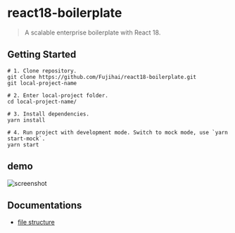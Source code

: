 # react18-boilerplate

> A scalable enterprise boilerplate with React 18.

## Getting Started

```
# 1. Clone repository.
git clone https://github.com/Fujihai/react18-boilerplate.git
git local-project-name

# 2. Enter local-project folder.
cd local-project-name/

# 3. Install dependencies.
yarn install

# 4. Run project with development mode. Switch to mock mode, use `yarn start-mock`.
yarn start
```

## demo

![screenshot](screenshot/screenshot.png)

## Documentations

- [file structure](docs/file-structure.md)
